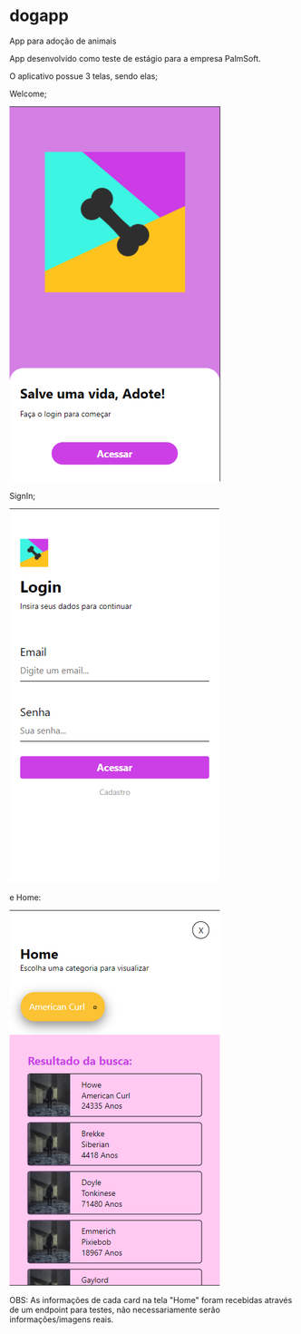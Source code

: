 # dogapp
App para adoção de animais

App desenvolvido como teste de estágio para a empresa PalmSoft.

O aplicativo possue 3 telas, sendo elas;

Welcome;

![welcome](assets/Welcome.png)



SignIn;

![signin](assets/SignIn.png)



e Home:


![home](assets/Home.png)


OBS: As informações de cada card na tela "Home" foram recebidas através de um endpoint para testes, não necessariamente serão informações/imagens reais.


